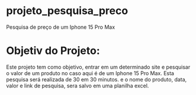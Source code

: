 # projeto_pesquisa_preco
Pesquisa de preço de um Iphone 15 Pro Max
# Objetiv do Projeto:

 Este projeto tem como objetivo, entrar em um determinado site e pesquisar o valor de um produto no caso aqui é de um Iphone 15 Pro Max. Esta pesquisa será realizada de 30 em 30 minutos. e o nome do produto, data, valor e link de pesquisa, sera salvo em uma planilha excel.